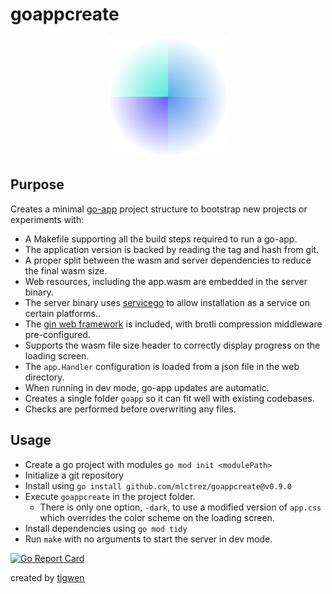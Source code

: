 # goappcreate

<p align="center">
  <img width="192" height="192" src="https://github.com/mlctrez/goappcreate/blob/master/goapp/web/logo-192.png?raw=true">
</p>

## Purpose

Creates a minimal [go-app](https://go-app.dev/) project structure to bootstrap new projects or experiments with:

* A Makefile supporting all the build steps required to run a go-app.
* The application version is backed by reading the tag and hash from git.
* A proper split between the wasm and server dependencies to reduce the final wasm size.
* Web resources, including the app.wasm are embedded in the server binary.
* The server binary uses [servicego](github.com/mlctrez/servicego) to allow installation as a service on
  certain platforms..
* The [gin web framework](https://github.com/gin-gonic/gin) is included, with brotli compression middleware
  pre-configured.
* Supports the wasm file size header to correctly display progress on the loading screen.
* The `app.Handler` configuration is loaded from a json file in the web directory.
* When running in dev mode, go-app updates are automatic.
* Creates a single folder `goapp` so it can fit well with existing codebases.
* Checks are performed before overwriting any files.

## Usage

* Create a go project with modules `go mod init <modulePath>`
* Initialize a git repository
* Install using `go install github.com/mlctrez/goappcreate@v0.9.0`
* Execute `goappcreate` in the project folder.
  * There is only one option, `-dark`, to use a modified version of `app.css` which overrides the color scheme on the
    loading screen.
* Install dependencies using `go mod tidy`
* Run `make` with no arguments to start the server in dev mode.

[![Go Report Card](https://goreportcard.com/badge/github.com/mlctrez/goappcreate)](https://goreportcard.com/report/github.com/mlctrez/goappcreate)

created by [tigwen](https://github.com/mlctrez/tigwen)

